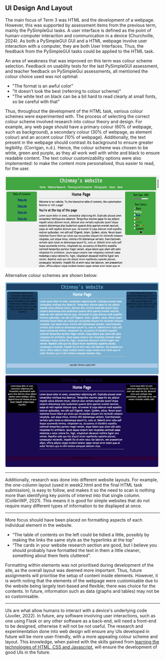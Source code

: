UI Design And Layout
---
The main focus of Term 3 was HTML and the development of a webpage. However, this was supported by assessment items from the previous term, mainly the PySimpleGui tasks. 
A user interface is defined as the point of human-computer interaction and communication in a device (Churchville, 2024). As both a PySimpleGUI GUI and a HTML webpage involve user interaction with a computer, they are both User Interfaces. Thus, the feedback from the PySimpleGUI tasks could be applied to the HTML task. 

An area of weakness that was improved on this term was colour scheme selection. Feedback on usability tests for the last PySimpleGUI assessment, and teacher feedback on PySimpleGui assessments, all mentioned the colour choice used was not optimal: 

- "The format is an awful color"
- "It doesn’t look the best (referring to colour scheme)"
- "The white text on black can be a bit hard to read clearly at small fonts, so be careful with that"

Thus, throughout the development of the HTML task, various colour schemes were experimented with. The process of selecting the correct colour scheme involved research into colour theory and design. For example, any web page should have a primary colour (60% of webpage, such as background), a secondary colour (30% of webpage, as element colour) and an accent colour (10% of webpage). Additionally, the text present in the webpage should contrast its background to ensure greater legibility. (Corrigan, n.d.).
Hence, the colour scheme was chosen to be white, green and purple, as they all work well with white and black to ensure readable content. The text colour customizability options were also implemented: to make the content more personalised, thus easier to read, for the user.  

<img src="Resources/textCustomize.gif" width="500" height="300" alt="Demonstration of the text and colour changing properties of the final assessment piece">

Alternative colour schemes are shown below:

<img src="Resources/colourChoice1.PNG" width="500" height="300"><img src="Resources/colourchoice2.PNG" width="500" height="300">

___
Additionally, research was done into different website layouts. For example, the one-column layout (used in week2.html and the final HTML task submission), is easy to follow, and makes it so the need to scan is nothing more than identifying key points of interest into that single column. (ColibriWP, 2021). This means it is good for simple websites that do not require many different types of information to be displayed at once. 

___
More focus should have been placed on formatting aspects of each individual element in the website. 

- “The table of contents on the left could be tidied a little, possibly by making the links the same style as the hyperlinks at the top”
- “The cards in your website research section are good, but I believe you should probably have formatted the text in them a little cleaner, something about them feels cluttered”.

Formatting within elements was not prioritised during development of the site, as the overall layout was deemed more important. Thus, future assignments will prioritise the setup of content inside elements. However, it is worth noting that the elements of the webpage were customisable due to the website being largely text-based and flexible; there was choice for the contents. In future, information such as data (graphs and tables) may not be so customisable.
___

UIs are what allow humans to interact with a device's underlying code (Juviler, 2022). In future, any software involving user interactions, such as one using Flask or any other software as a back-end, will need a front-end to be designed, otherwise it will not be not useful. The research and experimentation done into web design will ensure any UIs developed in future will be more user-friendly, with a more appealing colour scheme and layout. This knowledge, when paired with the skills gained from [learning the technologies of HTML, CSS and Javascript](/Technologies/Html%20Knowledge.md), will ensure the development of good UIs in the future.
